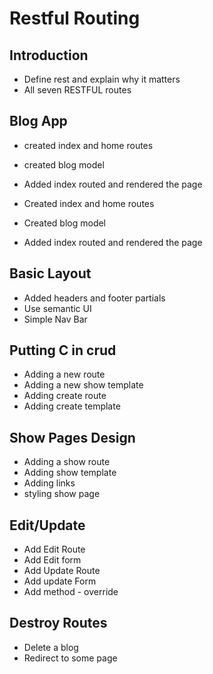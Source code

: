 # Restful Routing

## Introduction

  * Define rest and explain why it matters
  * All seven RESTFUL routes


## Blog App

  * created index and home routes
  * created blog model
  * Added index routed and rendered the page

   * Created index and home routes
   * Created blog model
   * Added index routed and rendered the page


## Basic Layout

  * Added headers and footer partials
  * Use semantic UI
  * Simple Nav Bar


## Putting C in crud

  * Adding a new route
  * Adding a new show template
  * Adding create route
  * Adding create template


## Show Pages Design

  * Adding  a show route
  * Adding show template
  * Adding links
  * styling show page


## Edit/Update

   * Add Edit Route
   * Add Edit form
   * Add Update Route
   * Add update Form
   * Add method - override

## Destroy Routes

   * Delete a blog
   * Redirect to some page



